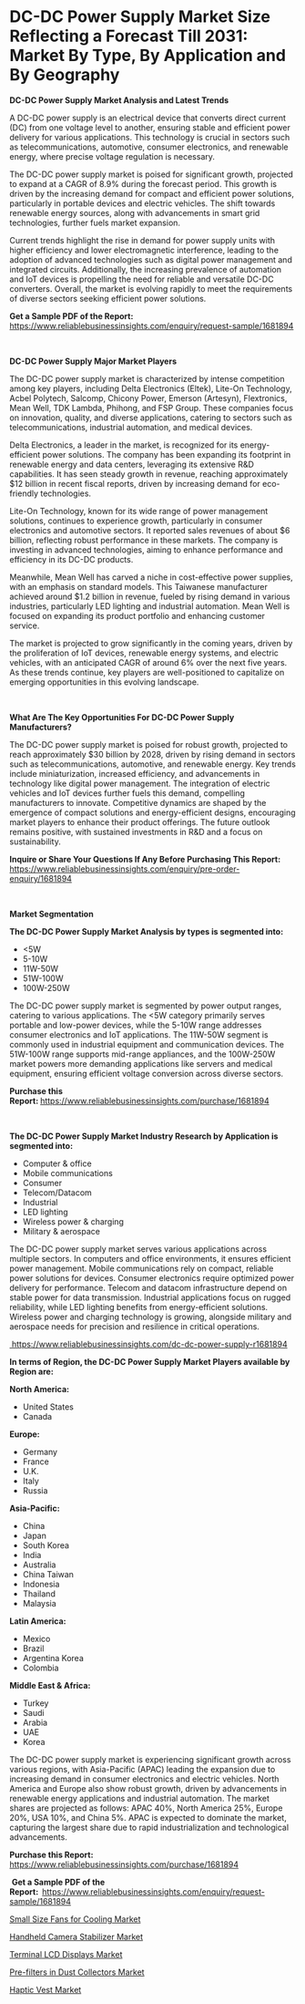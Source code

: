 <p><h1>DC-DC Power Supply Market Size Reflecting a Forecast Till 2031: Market By Type, By Application and By Geography</h1></p><p><strong>DC-DC Power Supply Market Analysis and Latest Trends</strong></p>
<p><p>A DC-DC power supply is an electrical device that converts direct current (DC) from one voltage level to another, ensuring stable and efficient power delivery for various applications. This technology is crucial in sectors such as telecommunications, automotive, consumer electronics, and renewable energy, where precise voltage regulation is necessary.</p><p>The DC-DC power supply market is poised for significant growth, projected to expand at a CAGR of 8.9% during the forecast period. This growth is driven by the increasing demand for compact and efficient power solutions, particularly in portable devices and electric vehicles. The shift towards renewable energy sources, along with advancements in smart grid technologies, further fuels market expansion.</p><p>Current trends highlight the rise in demand for power supply units with higher efficiency and lower electromagnetic interference, leading to the adoption of advanced technologies such as digital power management and integrated circuits. Additionally, the increasing prevalence of automation and IoT devices is propelling the need for reliable and versatile DC-DC converters. Overall, the market is evolving rapidly to meet the requirements of diverse sectors seeking efficient power solutions.</p></p>
<p><strong>Get a Sample PDF of the Report:&nbsp;</strong> <a href="https://www.reliablebusinessinsights.com/enquiry/request-sample/1681894?utm_campaign=1094&utm_medium=2&utm_source=Github&utm_content=ia&utm_term=11122024&utm_id=dc-dc-power-supply">https://www.reliablebusinessinsights.com/enquiry/request-sample/1681894</a></p>
<p>&nbsp;</p>
<p><strong>DC-DC Power Supply Major Market Players</strong></p>
<p><p>The DC-DC power supply market is characterized by intense competition among key players, including Delta Electronics (Eltek), Lite-On Technology, Acbel Polytech, Salcomp, Chicony Power, Emerson (Artesyn), Flextronics, Mean Well, TDK Lambda, Phihong, and FSP Group. These companies focus on innovation, quality, and diverse applications, catering to sectors such as telecommunications, industrial automation, and medical devices.</p><p>Delta Electronics, a leader in the market, is recognized for its energy-efficient power solutions. The company has been expanding its footprint in renewable energy and data centers, leveraging its extensive R&D capabilities. It has seen steady growth in revenue, reaching approximately $12 billion in recent fiscal reports, driven by increasing demand for eco-friendly technologies.</p><p>Lite-On Technology, known for its wide range of power management solutions, continues to experience growth, particularly in consumer electronics and automotive sectors. It reported sales revenues of about $6 billion, reflecting robust performance in these markets. The company is investing in advanced technologies, aiming to enhance performance and efficiency in its DC-DC products.</p><p>Meanwhile, Mean Well has carved a niche in cost-effective power supplies, with an emphasis on standard models. This Taiwanese manufacturer achieved around $1.2 billion in revenue, fueled by rising demand in various industries, particularly LED lighting and industrial automation. Mean Well is focused on expanding its product portfolio and enhancing customer service.</p><p>The market is projected to grow significantly in the coming years, driven by the proliferation of IoT devices, renewable energy systems, and electric vehicles, with an anticipated CAGR of around 6% over the next five years. As these trends continue, key players are well-positioned to capitalize on emerging opportunities in this evolving landscape.</p></p>
<p>&nbsp;</p>
<p><strong>What Are The Key Opportunities For DC-DC Power Supply Manufacturers?</strong></p>
<p><p>The DC-DC power supply market is poised for robust growth, projected to reach approximately $30 billion by 2028, driven by rising demand in sectors such as telecommunications, automotive, and renewable energy. Key trends include miniaturization, increased efficiency, and advancements in technology like digital power management. The integration of electric vehicles and IoT devices further fuels this demand, compelling manufacturers to innovate. Competitive dynamics are shaped by the emergence of compact solutions and energy-efficient designs, encouraging market players to enhance their product offerings. The future outlook remains positive, with sustained investments in R&D and a focus on sustainability.</p></p>
<p><strong>Inquire or Share Your Questions If Any Before Purchasing This Report:</strong> <a href="https://www.reliablebusinessinsights.com/enquiry/pre-order-enquiry/1681894?utm_campaign=1094&utm_medium=2&utm_source=Github&utm_content=ia&utm_term=11122024&utm_id=dc-dc-power-supply">https://www.reliablebusinessinsights.com/enquiry/pre-order-enquiry/1681894</a></p>
<p>&nbsp;</p>
<p><strong>Market Segmentation</strong></p>
<p><strong>The DC-DC Power Supply Market Analysis by types is segmented into:</strong></p>
<p><ul><li><5W</li><li>5-10W</li><li>11W-50W</li><li>51W-100W</li><li>100W-250W</li></ul></p>
<p><p>The DC-DC power supply market is segmented by power output ranges, catering to various applications. The <5W category primarily serves portable and low-power devices, while the 5-10W range addresses consumer electronics and IoT applications. The 11W-50W segment is commonly used in industrial equipment and communication devices. The 51W-100W range supports mid-range appliances, and the 100W-250W market powers more demanding applications like servers and medical equipment, ensuring efficient voltage conversion across diverse sectors.</p></p>
<p><strong>Purchase this Report:&nbsp;</strong><a href="https://www.reliablebusinessinsights.com/purchase/1681894?utm_campaign=1094&utm_medium=2&utm_source=Github&utm_content=ia&utm_term=11122024&utm_id=dc-dc-power-supply">https://www.reliablebusinessinsights.com/purchase/1681894</a></p>
<p>&nbsp;</p>
<p><strong>The DC-DC Power Supply Market Industry Research by Application is segmented into:</strong></p>
<p><ul><li>Computer & office</li><li>Mobile communications</li><li>Consumer</li><li>Telecom/Datacom</li><li>Industrial</li><li>LED lighting</li><li>Wireless power & charging</li><li>Military & aerospace</li></ul></p>
<p><p>The DC-DC power supply market serves various applications across multiple sectors. In computers and office environments, it ensures efficient power management. Mobile communications rely on compact, reliable power solutions for devices. Consumer electronics require optimized power delivery for performance. Telecom and datacom infrastructure depend on stable power for data transmission. Industrial applications focus on rugged reliability, while LED lighting benefits from energy-efficient solutions. Wireless power and charging technology is growing, alongside military and aerospace needs for precision and resilience in critical operations.</p></p>
<p><a href="https://www.reliablebusinessinsights.com/dc-dc-power-supply-r1681894?utm_campaign=1094&utm_medium=2&utm_source=Github&utm_content=ia&utm_term=11122024&utm_id=dc-dc-power-supply">&nbsp;https://www.reliablebusinessinsights.com/dc-dc-power-supply-r1681894</a></p>
<p><strong>In terms of Region, the DC-DC Power Supply Market Players available by Region are:</strong></p>
<p>
    <p> <strong> North America: </strong>
        <ul>
            <li>United States</li>
            <li>Canada</li>
        </ul>
        </p> 
    <p> <strong> Europe: </strong>
        <ul>
            <li>Germany</li>
            <li>France</li>
            <li>U.K.</li>
            <li>Italy</li>
            <li>Russia</li>
        </ul>
        </p> 
    <p> <strong> Asia-Pacific: </strong>
        <ul>
            <li>China</li>
            <li>Japan</li>
            <li>South Korea</li>
            <li>India</li>
            <li>Australia</li>
            <li>China Taiwan</li>
            <li>Indonesia</li>
            <li>Thailand</li>
            <li>Malaysia</li>
        </ul>
        </p> 
    <p> <strong> Latin America: </strong>
        <ul>
            <li>Mexico</li>
            <li>Brazil</li>
            <li>Argentina Korea</li>
            <li>Colombia</li>
        </ul>
        </p> 
    <p> <strong> Middle East & Africa: </strong>
        <ul>
            <li>Turkey</li>
            <li>Saudi</li>
            <li>Arabia</li>
            <li>UAE</li>
            <li>Korea</li>
        </ul>
    </p>
    </p>
<p><p>The DC-DC power supply market is experiencing significant growth across various regions, with Asia-Pacific (APAC) leading the expansion due to increasing demand in consumer electronics and electric vehicles. North America and Europe also show robust growth, driven by advancements in renewable energy applications and industrial automation. The market shares are projected as follows: APAC 40%, North America 25%, Europe 20%, USA 10%, and China 5%. APAC is expected to dominate the market, capturing the largest share due to rapid industrialization and technological advancements.</p></p>
<p><strong>Purchase this Report: </strong><a href="https://www.reliablebusinessinsights.com/purchase/1681894?utm_campaign=1094&utm_medium=2&utm_source=Github&utm_content=ia&utm_term=11122024&utm_id=dc-dc-power-supply">https://www.reliablebusinessinsights.com/purchase/1681894</a></p>
<p>&nbsp;<strong>Get a Sample PDF of the Report:&nbsp;&nbsp;</strong><a href="https://www.reliablebusinessinsights.com/enquiry/request-sample/1681894?utm_campaign=1094&utm_medium=2&utm_source=Github&utm_content=ia&utm_term=11122024&utm_id=dc-dc-power-supply">https://www.reliablebusinessinsights.com/enquiry/request-sample/1681894</a></p>
<p><strong></strong></p>
<p><p><a href="https://github.com/macihodgin198888/Market-Research-Report-List-1/blob/main/small-size-fans-for-cooling-market.md?utm_campaign=1094&utm_medium=2&utm_source=Github&utm_content=ia&utm_term=11122024&utm_id=dc-dc-power-supply">Small Size Fans for Cooling Market</a></p><p><a href="https://www.linkedin.com/pulse/forecasting-growth-handheld-camera-stabilizer-market-size-p4hvf?utm_campaign=1094&utm_medium=2&utm_source=Github&utm_content=ia&utm_term=11122024&utm_id=dc-dc-power-supply">Handheld Camera Stabilizer Market</a></p><p><a href="https://www.linkedin.com/pulse/terminal-lcd-displays-market-expansion-industry-dynamics-4p0af?utm_campaign=1094&utm_medium=2&utm_source=Github&utm_content=ia&utm_term=11122024&utm_id=dc-dc-power-supply">Terminal LCD Displays Market</a></p><p><a href="https://github.com/indrystar/Market-Research-Report-List-5/blob/main/pre-filters-in-dust-collectors-market.md?utm_campaign=1094&utm_medium=2&utm_source=Github&utm_content=ia&utm_term=11122024&utm_id=dc-dc-power-supply">Pre-filters in Dust Collectors Market</a></p><p><a href="https://www.linkedin.com/pulse/haptic-vest-market-size-cagr-49-forecast-highlighting-iqljf?utm_campaign=1094&utm_medium=2&utm_source=Github&utm_content=ia&utm_term=11122024&utm_id=dc-dc-power-supply">Haptic Vest Market</a></p></p>